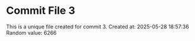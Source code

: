 # Commit File 3

This is a unique file created for commit 3.
Created at: 2025-05-28 18:57:36
Random value: 6266
